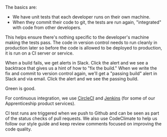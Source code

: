 The basics are:

- We have unit tests that each developer runs on their own machine.
- When they commit their code to git, the tests are run again, "integrated" with code from other developers.

This helps ensure there's nothing specific to the developer's machine making the tests pass.
The code in version control needs to run cleanly in production later so before the code is allowed to be deployed to production,
it is run on a CI server or service.

When a build fails, we get alerts in Slack. Click the alert and we see a backtrace that gives us a hint of how to "fix the build."
When we write the fix and commit to version control again, we'll get a "passing build" alert in Slack and via email. Click the alert and we see the passing build.

Green is good.

For continuous integration, we use [CircleCI](https://circleci.com/gh/Mookh) and  [Jenkins](https://jenkins-staging.Mookh.com/) (for some of our Apprenticeship product services).

CI test runs are triggered when we push to Github and can be seen as part of the status checks of pull requests.
We also use CodeClimate to help us follow our style guide and keep review comments focused on improving the code quality.

